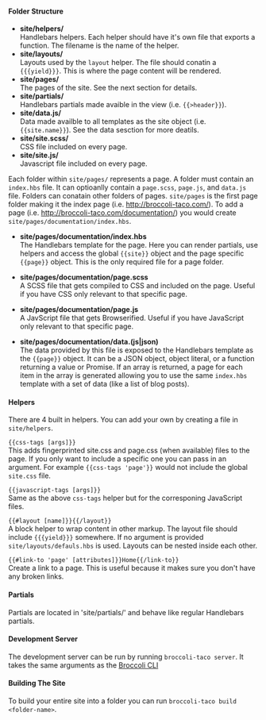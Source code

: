 #### Folder Structure
- **site/helpers/**  
  Handlebars helpers. Each helper should have it's own file that exports a function. The filename is the name of the helper.
- **site/layouts/**  
  Layouts used by the `layout` helper. The file should conatin a `{{{yield}}}`. This is where the page content will be rendered.
- **site/pages/**  
  The pages of the site. See the next section for details.
- **site/partials/**  
  Handlebars partials made avaible in the view (i.e. `{{>header}}`).
- **site/data.js/**  
  Data made availble to all templates as the site object (i.e. `{{site.name}}`). See the data sesction for more deatils.
- **site/site.scss/**  
  CSS file included on every page.
- **site/site.js/**  
  Javascript file included on every page.

Each folder within `site/pages/` represents a page. A folder must contain an `index.hbs` file. It can optioanlly contain a `page.scss`, `page.js`, and `data.js` file. Folders can conatain other folders of pages. `site/pages` is the first page folder making it the index page (i.e. http://broccoli-taco.com/). To add a page (i.e. http://broccoli-taco.com/documentation/) you would create `site/pages/documentation/index.hbs`.
- **site/pages/documentation/index.hbs**  
  The Handlebars template for the page. Here you can render partials, use helpers and access the global `{{site}}` object and the page specific `{{page}}` object. This is the only required file for a page folder.

- **site/pages/documentation/page.scss**  
  A SCSS file that gets compiled to CSS and included on the page. Useful if you have CSS only relevant to that specific page.

- **site/pages/documentation/page.js**  
  A JavScript file that gets Browserified. Useful if you have JavaScript only relevant to that specific page.

- **site/pages/documentation/data.(js|json)**  
  The data provided by this file is exposed to the Handlebars template as the `{{page}}` object. It can be a JSON object, object literal, or a function returning a value or Promise. If an array is returned, a page for each item in the array is generated allowing you to use the same `index.hbs` template with a set of data (like a list of blog posts).

#### Helpers
There are 4 built in helpers. You can add your own by creating a file in `site/helpers`.

`{{css-tags [args]}}`  
This adds fingerprinted site.css and page.css (when available) files to the page. If you only want to include a specific one you can pass in an argument. For example `{{css-tags 'page'}}` would not include the global `site.css` file.

`{{javascript-tags [args]}}`  
Same as the above `css-tags` helper but for the corresponing JavaScript files.

`{{#layout [name]}}{{/layout}}`  
A block helper to wrap content in other markup. The layout file should include `{{{yield}}}` somewhere. If no argument is provided `site/layouts/defauls.hbs` is used. Layouts can be nested inside each other.

`{{#link-to 'page' [attributes]}}Home{{/link-to}}`  
Create a link to a page. This is useful because it makes sure you don't have any broken links.

#### Partials
Partials are located in 'site/partials/' and behave like regular Handlebars partials.

#### Development Server
The development server can be run by running `broccoli-taco server`. It takes the same arguments as the [Broccoli CLI](https://github.com/broccolijs/broccoli-cli)

#### Building The Site
To build your entire site into a folder you can run `broccoli-taco build <folder-name>`.
